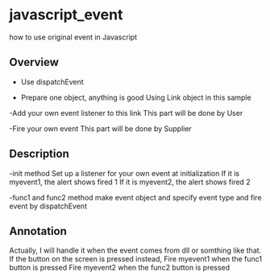 # javascript_event
how to use original event in Javascript

## Overview
- Use dispatchEvent

- Prepare one object, anything is good
 Using Link object in this sample

-Add your own event listener to this link
 This part will be done by User

-Fire your own event
 This part will be done by Supplier

## Description
-init method
 Set up a listener for your own event at initialization
 If it is myevent1, the alert shows fired 1
 If it is myevent2, the alert shows fired 2

-func1 and func2 method
 make event object and specify event type
 and fire event by dispatchEvent

## Annotation
Actually, I will handle it when the event comes from dll or somthing like that.
If the button on the screen is pressed instead,
Fire myevent1 when the func1 button is pressed
Fire myevent2 when the func2 button is pressed
